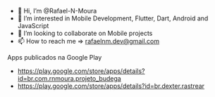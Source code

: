 - 👋 Hi, I’m @Rafael-N-Moura
- 👀 I’m interested in Mobile Development, Flutter, Dart, Android and JavaScript
- 💞️ I’m looking to collaborate on Mobile projects
- 📫 How to reach me => rafaelnm.dev@gmail.com

Apps publicados na Google Play
- https://play.google.com/store/apps/details?id=br.com.rnmoura.projeto_budega
- https://play.google.com/store/apps/details?id=br.dexter.rastrear

<!---
Rafael-N-Moura/Rafael-N-Moura is a ✨ special ✨ repository because its `README.md` (this file) appears on your GitHub profile.
You can click the Preview link to take a look at your changes.
--->
